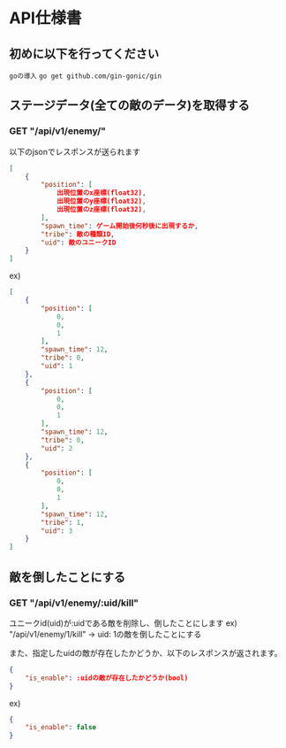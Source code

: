 # API仕様書

## 初めに以下を行ってください
`goの導入`
`go get github.com/gin-gonic/gin`

## ステージデータ(全ての敵のデータ)を取得する
### GET "/api/v1/enemy/"

以下のjsonでレスポンスが送られます

```JSON
[
	{
		"position": [
			出現位置のx座標(float32),
			出現位置のy座標(float32),
			出現位置のz座標(float32),
		],
        "spawn_time": ゲーム開始後何秒後に出現するか,
        "tribe": 敵の種類ID,
        "uid": 敵のユニークID
	}
]
```

ex)

```JSON
[
    {
        "position": [
            0,
            0,
            1
        ],
        "spawn_time": 12,
        "tribe": 0,
        "uid": 1
    },
    {
        "position": [
            0,
            0,
            1
        ],
        "spawn_time": 12,
        "tribe": 0,
        "uid": 2
    },
    {
        "position": [
            0,
            0,
            1
        ],
        "spawn_time": 12,
        "tribe": 1,
        "uid": 3
    }
]
```



## 敵を倒したことにする
### GET "/api/v1/enemy/:uid/kill"

ユニークid(uid)が:uidである敵を削除し、倒したことにします
ex) "/api/v1/enemy/1/kill" -> uid: 1の敵を倒したことにする

また、指定したuidの敵が存在したかどうか、以下のレスポンスが返されます。

```JSON
{
    "is_enable": :uidの敵が存在したかどうか(bool)
}
```

ex)

```JSON
{
    "is_enable": false
}
```